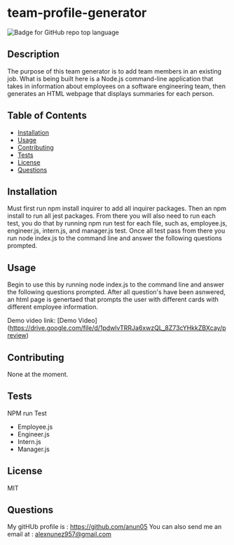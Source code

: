 # team-profile-generator
  ![Badge for GitHub repo top language](https://img.shields.io/static/v1?label=License&message=MIT&color=brightgreen) 
  

  ## Description
  The purpose of this team generator is to add team members in an existing job. What is being built here is a Node.js command-line application that takes in information about employees on a software engineering team, then generates an HTML webpage that displays summaries for each person.

  ## Table of Contents
  * [Installation](#installation)
  * [Usage](#Usage)
  * [Contributing](#Contributing)
  * [Tests](#Tests)
  * [License](#License)
  * [Questions](#Questions)

  ## Installation
  Must first run npm install inquirer to add all inquirer packages. Then an npm install to run all jest packages. From there you will also need to run each test, you do that by running npm run test for each file, such as, employee.js, engineer.js, intern.js, and manager.js test. Once all test pass from there you run node index.js to the command line and answer the following questions prompted.
 

  ## Usage
   Begin to use this by running node index.js to the command line and answer the following questions prompted. After all question's have been asnwered, an html page is genertaed that prompts the user with different cards with different employee information. 
  
  Demo video link: [Demo Video] (https://drive.google.com/file/d/1pdwlvTRRJa6xwzQL_8Z73cYHkkZBXcay/preview)


  ## Contributing
  None at the moment.

  ## Tests
  NPM run Test
  - Employee.js
  - Engineer.js
  - Intern.js
  - Manager.js

  ## License
  MIT

  ## Questions
  My gitHUb profile is : https://github.com/anun05
  You can also send me an email at : alexnunez957@gmail.com
